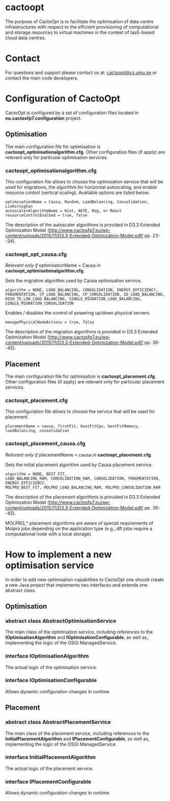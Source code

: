 # cactoopt
The purpose of CactoOpt is to facilitate the optimisation of data centre infrastructures with respect to the efficient provisioning of computational and storage resources to virtual machines in the context of IaaS-based cloud data centres.

# Contact

For questions and support please contact us at: cactoopt@cs.umu.se or contact the main code developers.

# Configuration of CactoOpt
CactoOpt is configured by a set of configuration files located in **eu.cactosfp7.configuration** project.

## Optimisation
The main configuration file for optimisation is **cactoopt_optimisationalgorithm.cfg**. Other configuration files (if apply) are relevant only for particular optimisation services.

### cactoopt_optimisationalgorithm.cfg
This configuration file allows to choose the optimisation service that will be used for migrations, the algorithm for horizontal autoscaling, and enable resource control (vertical scaling). Available options are listed below.
    
    optimisationName = Causa, Random, LoadBalancing, Consolidation, LinKernighan
    autoscalerAlgorithmName = Hist, AKTE, Reg, or React
    resourceControlEnalbed = true, false
    
The description of the autoscaler algorithms is provided in D3.3 Extended Optimization Model (http://www.cactosfp7.eu/wp-content/uploads/2015/11/D3.3-Extended-Optimization-Model.pdf/ pp. 23--24).

### cactoopt_opt_causa.cfg
*Relevant only if* optimisationName = Causa *in* **cactoopt_optimisationalgorithm.cfg**.

Sets the migration algorithm used by Causa optimisation service.

    algorithm = NONE, LOAD_BALANCING, CONSOLIDATION, ENERGY_EFFICIENCY, FRAGMENTATION, CP_LOAD_BALANCING, CP_CONSOLIDATION, GD_LOAD_BALANCING, HIGH_TO_LOW_LOAD_BALANCING, SINGLE_MIGRATION_LOAD_BALANCING, SINGLE_MIGRATION_CONSOLIDATION

Enables / disables the control of powering up/down physical servers.

    managePhysicalNodeActions = true, false
    
The description of the migration algorithms is provided in D3.3 Extended Optimization Model (http://www.cactosfp7.eu/wp-content/uploads/2015/11/D3.3-Extended-Optimization-Model.pdf/ pp. 36--45).

## Placement
The main configuration file for optimisation is **cactoopt_placement.cfg**. Other configuration files (if apply) are relevant only for particular placement services.

### cactoopt_placement.cfg 
This configuration file allows to choose the service that will be used for placement.
    
    placementName = causa, firstFit, bestFitCpu, bestFitMemory, loadBalancing, consolidation

### cactoopt_placement_causa.cfg
*Relevant only if* placementName = causa *in* **cactoopt_placement.cfg**.

Sets the initial placement algorithm used by Causa placement service.

    algorithm = NONE, BEST_FIT,
    LOAD_BALANCING_RAM, CONSOLIDATION_RAM, CONSOLIDATION, FRAGMENTATION, ENERGY_EFFICIENCY,
    MOLPRO_BEST_FIT, MOLPRO_LOAD_BALANCING_RAM, MOLPRO_CONSOLIDATION_RAM

The description of the placement algorithms is provided in D3.3 Extended Optimization Model (http://www.cactosfp7.eu/wp-content/uploads/2015/11/D3.3-Extended-Optimization-Model.pdf/ pp. 36--45).

MOLPRO_* placement algorithms are aware of special requirements of Molpro jobs depending on the application type (e.g., dft jobs require a computational node with a local storage).

# How to implement a new optimisation service
In order to add new optimisation capabilities to CactoOpt one should create a new Java project that implements two interfaces and extends one abstract class.

## Optimisation

### abstract class AbstractOptimisationService
The main class of the optimisation service, including references to the **IOptimisationAlgorithm** and **IOptimisationConfigurable**, as well as, implementing the logic of the OSGI ManagedService.

### interface IOptimisationAlgorithm
The actual logic of the optimisation service.

### interface IOptimisationConfigurable
Allows dynamic configuration changes in runtime.

## Placement

### abstract class AbstractPlacementService
The main class of the placement service, including references to the **InitialPlacementAlgorithm** and **IPlacementConfigurable**, as well as, implementing the logic of the OSGI ManagedService.

### interface InitialPlacementAlgorithm
The actual logic of the placement service.

### interface IPlacementConfigurable
Allows dynamic configuration changes in runtime.
